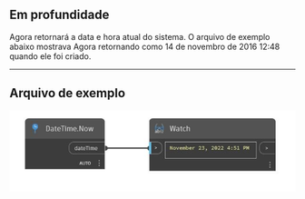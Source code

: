 ## Em profundidade
Agora retornará a data e hora atual do sistema. O arquivo de exemplo abaixo mostrava Agora retornando como 14 de novembro de 2016 12:48 quando ele foi criado.
___
## Arquivo de exemplo

![Now](./DSCore.DateTime.Now_img.jpg)

